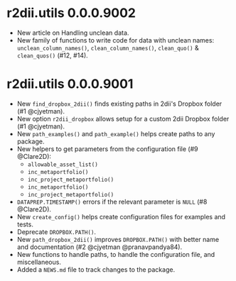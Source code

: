 # r2dii.utils 0.0.0.9002

* New article on Handling unclean data.
* New family of functions to write code for data with unclean names: `unclean_column_names()`, `clean_column_names()`, `clean_quo()` & `clean_quos()` (#12, #14).

# r2dii.utils 0.0.0.9001

* New `find_dropbox_2dii()` finds existing paths in 2dii's Dropbox folder (#1 @cjyetman).
* New option `r2dii_dropbox` allows setup for a custom 2dii Dropbox folder (#1 @cjyetman).
* New `path_examples()` and `path_example()` helps create paths to any package.
* New helpers to get parameters from the configuration file (#9 @Clare2D):
    * `allowable_asset_list()`
    * `inc_metaportfolio()`
    * `inc_project_metaportfolio()`
    * `inc_metaportfolio()`
    * `inc_project_metaportfolio()`
* `DATAPREP.TIMESTAMP()` errors if the relevant parameter is `NULL` (#8 @Clare2D).
* New `create_config()` helps create configuration files for examples and tests.
* Deprecate `DROPBOX.PATH()`.
* New `path_dropbox_2dii()` improves `DROPBOX.PATH()` with better name and documentation (#2 @cjyetman @pranavpandya84).
* New functions to handle paths, to handle the configuration file, and miscellaneous.
* Added a `NEWS.md` file to track changes to the package.
